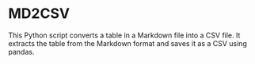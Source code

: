 # MD2CSV
This Python script converts a table in a Markdown file into a CSV file. It extracts the table from the Markdown format and saves it as a CSV using pandas.
